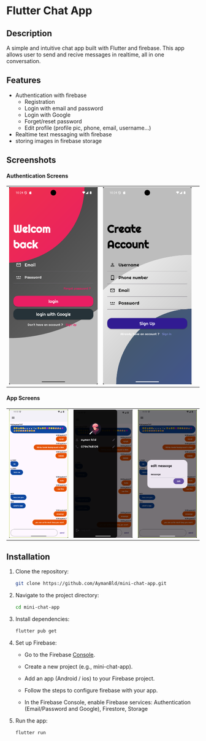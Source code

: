 # Flutter Chat App

## Description
A simple and intuitive chat app built with Flutter and firebase. This app allows user to send and recive messages in realtime, all in one conversation.

## Features
- Authentication with firebase
    - Registration
    - Login with email and password
    - Login with Google
    - Forget/reset password
    - Edit profile (profile pic, phone, email, username...)
- Realtime text messaging with firebase
- storing images in firebase storage

## Screenshots
<table>
<h4>Authentication Screens</h4>
  <tr>
    <td><img src="screenshots/login.png" alt="Login Screen"/></td>
    <td><img src="screenshots/signup.png" alt="Registration Screen"/></td>
    <td></td>
  </tr>
</table>
<table>
<h4>App Screens</h4>
  <tr>
    <td><img src="screenshots/conversation.png" alt="conversation Screen"/></td>
    <td><img src="screenshots/profile.png" alt="Profile drawer"/></td>
    <td><img src="screenshots/edit.png" alt="Edit dialogue"/></td>
  </tr>
</table>

## Installation
1. Clone the repository:
   ```bash
   git clone https://github.com/AymanBld/mini-chat-app.git
2. Navigate to the project directory:
   ```bash
   cd mini-chat-app
3. Install dependencies:
   ```bash
   flutter pub get
4. Set up Firebase:

    - Go to the Firebase [Console](https://console.firebase.google.com/).
    
    - Create a new project (e.g., mini-chat-app).
    
    - Add an app (Android / ios) to your Firebase project.
    
    - Follow the steps to configure firebase with your app.
                
    - In the Firebase Console, enable Firebase services: Authentication (Email/Password and Google), Firestore, Storage

5. Run the app: 
   ```bash
   flutter run
